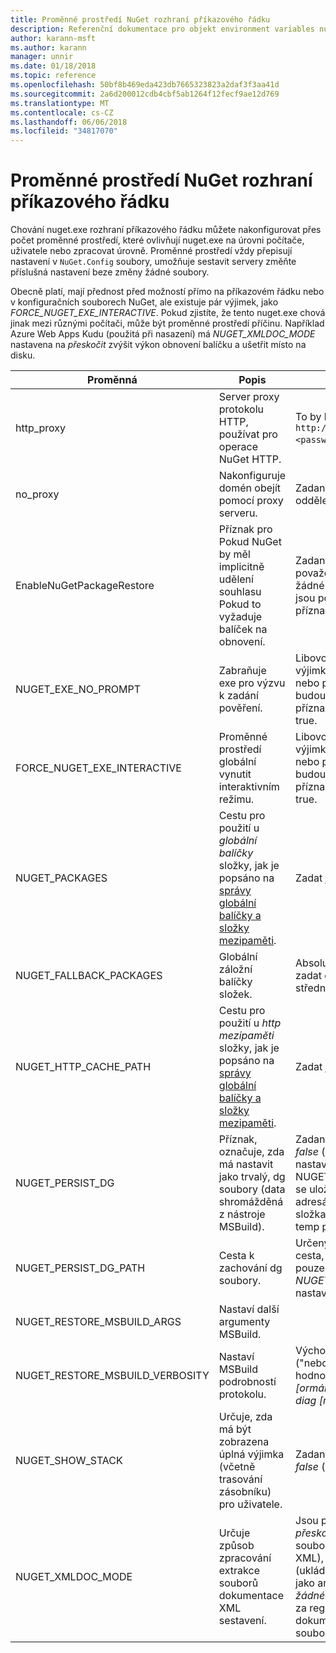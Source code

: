 ```yaml
---
title: Proměnné prostředí NuGet rozhraní příkazového řádku
description: Referenční dokumentace pro objekt environment variables nuget.exe
author: karann-msft
ms.author: karann
manager: unnir
ms.date: 01/18/2018
ms.topic: reference
ms.openlocfilehash: 50bf8b469eda423db7665323823a2daf3f3aa41d
ms.sourcegitcommit: 2a6d200012cdb4cbf5ab1264f12fecf9ae12d769
ms.translationtype: MT
ms.contentlocale: cs-CZ
ms.lasthandoff: 06/06/2018
ms.locfileid: "34817070"
---
```

# <a name="nuget-cli-environment-variables"></a>Proměnné prostředí NuGet rozhraní příkazového řádku

Chování nuget.exe rozhraní příkazového řádku můžete nakonfigurovat přes počet proměnné prostředí, které ovlivňují nuget.exe na úrovni počítače, uživatele nebo zpracovat úrovně. Proměnné prostředí vždy přepisují nastavení v `NuGet.Config` soubory, umožňuje sestavit servery změňte příslušná nastavení beze změny žádné soubory.

Obecně platí, mají přednost před možností přímo na příkazovém řádku nebo v konfiguračních souborech NuGet, ale existuje pár výjimek, jako *FORCE_NUGET_EXE_INTERACTIVE*. Pokud zjistíte, že tento nuget.exe chová jinak mezi různými počítači, může být proměnné prostředí příčinu. Například Azure Web Apps Kudu (použitá při nasazení) má *NUGET_XMLDOC_MODE* nastavena na *přeskočit* zvýšit výkon obnovení balíčku a ušetřit místo na disku.

| Proměnná | Popis | Poznámky |
| --- | --- | --- |
| http_proxy | Server proxy protokolu HTTP, používat pro operace NuGet HTTP. | To by byl zadán jako `http://<username>:<password>@proxy.com`. |
| no_proxy | Nakonfiguruje domén obejít pomocí proxy serveru. | Zadaná jako domény oddělených čárkou (,). |
| EnableNuGetPackageRestore | Příznak pro Pokud NuGet by měl implicitně udělení souhlasu Pokud to vyžaduje balíček na obnovení. | Zadaný příznak je považován za *true* nebo *1*, žádné jiné hodnoty, které jsou považovány za příznak není nastavena. |
| NUGET_EXE_NO_PROMPT | Zabraňuje exe pro výzvu k zadání pověření. | Libovolná hodnota s výjimkou hodnotu null nebo prázdný řetězec, budou považovány za příznak sady nebo hodnotu true. |
| FORCE_NUGET_EXE_INTERACTIVE | Proměnné prostředí globální vynutit interaktivním režimu. | Libovolná hodnota s výjimkou hodnotu null nebo prázdný řetězec, budou považovány za příznak sady nebo hodnotu true. |
| NUGET_PACKAGES | Cestu pro použití u *globální balíčky* složky, jak je popsáno na [správy globální balíčky a složky mezipaměti](../consume-packages/managing-the-global-packages-and-cache-folders.md). | Zadat jako absolutní cestu. |
| NUGET_FALLBACK_PACKAGES | Globální záložní balíčky složek. | Absolutní cesty ke složce zadat oddělených středníkem (;). |
| NUGET_HTTP_CACHE_PATH | Cestu pro použití u *http mezipaměti* složky, jak je popsáno na [správy globální balíčky a složky mezipaměti](../consume-packages/managing-the-global-packages-and-cache-folders.md). | Zadat jako absolutní cestu. |
| NUGET_PERSIST_DG | Příznak, označuje, zda má nastavit jako trvalý, dg soubory (data shromážděná z nástroje MSBuild). | Zadaný jako *true* nebo *false* (výchozí), pokud není nastavena NUGET_PERSIST_DG_PATH se uloží do dočasného adresáře (NuGetScratch složka v aktuálním adresáři temp prostředí). |
| NUGET_PERSIST_DG_PATH | Cesta k zachování dg soubory. | Určený jako absolutní cesta, tato možnost je pouze použité případě *NUGET_PERSIST_DG* je nastaven na hodnotu true. |
| NUGET_RESTORE_MSBUILD_ARGS | Nastaví další argumenty MSBuild. | |
| NUGET_RESTORE_MSBUILD_VERBOSITY | Nastaví MSBuild podrobností protokolu. | Výchozí hodnota je *quiet* ("nebo v: q"). Možné hodnoty *q [uiet]*, *m [den]*, *n [ormální]*, *d [podrobné]*, a *diag [nostic]*. |
| NUGET_SHOW_STACK | Určuje, zda má být zobrazena úplná výjimka (včetně trasování zásobníku) pro uživatele. | Zadaný jako *true* nebo *false* (výchozí). |
| NUGET_XMLDOC_MODE | Určuje způsob zpracování extrakce souborů dokumentace XML sestavení. | Jsou podporované režimy *přeskočit* (není extrahovat soubory dokumentace XML), *komprimovat* (ukládat soubory doc XML jako archivu zip) nebo *žádné* (výchozí, považovat za regular souborů dokumentace XML soubory). |

